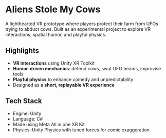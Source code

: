 # Aliens Stole My Cows

A lighthearted VR prototype where players protect their farm from UFOs trying to abduct cows. Built as an experimental project to explore VR interactions, spatial humor, and playful physics.

## Highlights

- **VR interactions** using Unity XR Toolkit
- **Humor-driven mechanics**: defend cows, swat UFO beams, improvise tools
- **Playful physics** to enhance comedy and unpredictability
- Designed as a **short, replayable VR experience**

## Tech Stack

- Engine: Unity
- Language: C#
- Made using Meta All in one XR Kit
- Physics: Unity Physics with tuned forces for comic exaggeration
